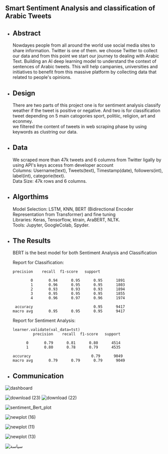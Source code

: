 ## Smart Sentiment Analysis and classification of Arabic Tweets 



- ## Abstract </br>
    Nowdayes people from all around the world use social media sites to share information. Twitter is one of them. we choose Twitter to collect our data and from this point we start our journey to dealing with Arabic Text. Building an AI deep learning model to understand the context of sentences of Arabic tweets. This will help campanies, universities and initiatives to benefit from this massive platform by collecting data that related to people's opinions.
    
    
    
 - ## Design </br>
    There are two parts of this project one is for sentiment analysis classify weather if the tweet is positive or negative. And two is for classification tweet depending on 5 main catogories sport, politiic, religion, art and econmey. </br>
    we filtered the content of tweets in web scraping phase by using keywords as clustring our data.
    
    
 - ## Data
    We scraped more than 47k tweets and 6 columns from Twitter ligally by using API's keys access from developer account </br>
    Columns:  Username(text), Tweets(text), Timestamp(date), followers(int), label(int), categorie(text).</br>
    Data Size:  47k rows and 6 columns.
    
    
 - ## Algorthims </br>
    Model Selection: LSTM, KNN, BERT (Bidirectional Encoder Representation from Transformer) and fine tuning </br>
    Libraries: Keras, Tensorflow, ktrain, AraBERT, NLTK.</br>
    Tools: Jupyter, GoogleColab, Spyder.</br>
 - ## The Results </br>
    BERT is the best model for both Sentiment Analysis and Classification </br> 
    
    Report for Classification: 
   
   ```
   precision    recall  f1-score   support

           0       0.94      0.95      0.95      1891
           1       0.96      0.95      0.95      1803
           2       0.93      0.93      0.93      1894
           3       0.95      0.95      0.95      1855
           4       0.96      0.97      0.96      1974

    accuracy                           0.95      9417
   macro avg       0.95      0.95      0.95      9417
   
   ```
      
    
    Report for Sentiment Analysis:
    
     ``` 
     learner.validate(val_data=tst)
              precision    recall  f1-score   support

           0       0.79      0.81      0.80      4514
           1       0.80      0.78      0.79      4535

    accuracy                           0.79      9049
   macro avg       0.79      0.79      0.79      9049
    
    ```
- ## Communication </br>
  
 ![dashboard](https://user-images.githubusercontent.com/74211933/150449524-fbb9fa4f-9286-4b24-8f20-46a0f127f4d4.PNG)

![download (23)](https://user-images.githubusercontent.com/74211933/150449163-6828274e-b5df-4763-9f1d-772a1a40ec8c.png)
![download (22)](https://user-images.githubusercontent.com/74211933/150449168-99d7b170-a61f-49b8-ba97-abb99fa90fbb.png)

![sentiment_Bert_plot](https://user-images.githubusercontent.com/74211933/150449191-e888731d-cd31-4ff1-a423-f9806e4f2997.png)

![newplot (16)](https://user-images.githubusercontent.com/74211933/150449271-eda1da35-1be1-4947-b1cb-07b2fdf788d1.png)

![newplot (11)](https://user-images.githubusercontent.com/74211933/150449242-589952fb-8923-4b37-935d-502f587a333f.png)

![newplot (13)](https://user-images.githubusercontent.com/74211933/150449321-7572d735-62df-47ea-a0ac-060d279126c4.png)

![سياسة](https://user-images.githubusercontent.com/74211933/150449747-b72b8c03-bf15-4027-aace-bdabb83a35f9.png)



  
  
  
  
